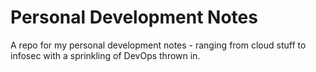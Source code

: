 # Personal Development Notes
A repo for my personal development notes - ranging from cloud stuff to infosec with a sprinkling of DevOps thrown in.
